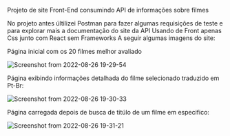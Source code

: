 Projeto de site Front-End consumindo API de informações sobre filmes

No projeto antes últilizei Postman para fazer algumas requisições de teste e para explorar mais a documentação do site da API
Usando de Front apenas Css junto com React sem Frameworks
A seguir algumas imagens do site:

Página inicial com os 20 filmes melhor avaliado

![Screenshot from 2022-08-26 19-29-54](https://user-images.githubusercontent.com/97806169/186999519-ecae4704-cca2-4b52-875c-cdef187fe982.png)


Página exibindo informações detalhada do filme selecionado traduzido em Pt-Br:


![Screenshot from 2022-08-26 19-30-33](https://user-images.githubusercontent.com/97806169/186999659-24313ac2-5a5c-43dd-94b1-61f51a06aff9.png)

Página carregada depois de busca de titúlo de um filme em especifico:

![Screenshot from 2022-08-26 19-31-21](https://user-images.githubusercontent.com/97806169/186999785-2961242d-c6f9-4731-9a05-b916926e854d.png)
